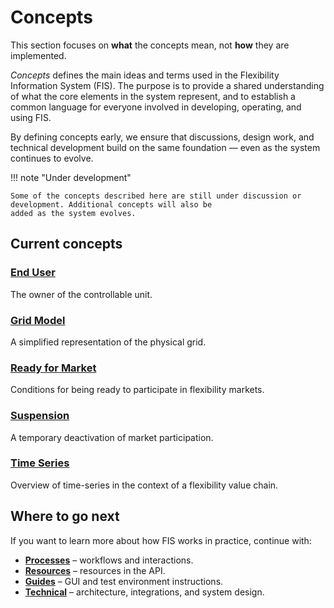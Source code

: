 # Concepts

This section focuses on **what** the concepts mean, not **how** they are implemented.

*Concepts* defines the main ideas and terms used in the Flexibility Information
System (FIS). The purpose is to provide a shared understanding of what the
core elements in the system represent, and to establish a common language
for everyone involved in developing, operating, and using FIS.

By defining concepts early, we ensure that discussions, design work, and
technical development build on the same foundation — even as the system
continues to evolve.  

!!! note "Under development"

    Some of the concepts described here are still under discussion or development. Additional concepts will also be
    added as the system evolves.

## Current concepts

### [End User](end-user.md)

The owner of the controllable unit.

### [Grid Model](grid-model.md)

A simplified representation of the physical grid.

### [Ready for Market](ready-for-market.md)

Conditions for being ready to participate in flexibility markets.

### [Suspension](suspension.md)

A temporary deactivation of market participation.

### [Time Series](time-series.md)

Overview of time-series in the context of a flexibility value chain.

## Where to go next

If you want to learn more about how FIS works in practice, continue with:

- **[Processes](../processes/index.md)** – workflows and interactions.  
- **[Resources](../resources/index.md)** – resources in the API.  
- **[Guides](../guides/index.md)** – GUI and test environment instructions.  
- **[Technical](../technical/index.md)** – architecture, integrations,
and system design.
